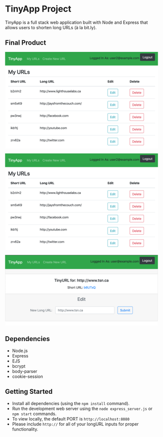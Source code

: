 # TinyApp Project

TinyApp is a full stack web application built with Node and Express that allows users to shorten long URLs (à la bit.ly).

## Final Product

!["Screenshot of Main URLS Page"](https://github.com/dbeattie/tinyApp/blob/master/docs/urls-page.png?raw=true)

!["Screenshot of Registration Page"](https://github.com/dbeattie/tinyApp/blob/master/docs/register-page.png?raw=true)

!["Screenshot of ShortURL (:id) Page"](https://github.com/dbeattie/tinyApp/blob/master/docs/urls-:id-page.png?raw=true)

## Dependencies

- Node.js
- Express
- EJS
- bcrypt
- body-parser
- cookie-session

## Getting Started

- Install all dependencies (using the `npm install` command).
- Run the development web server using the `node express_server.js` or `npm start` commands.
- To view locally, the default PORT is `http://localhost:8080`
- Please include `http://` for all of your longURL inputs for proper functionality.
